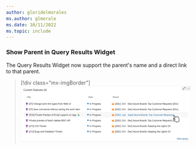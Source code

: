 ```yaml
---
author: gloridelmorales
ms.author: glmorale
ms.date: 10/11/2022
ms.topic: include
---
```


### Show Parent in Query Results Widget

The Query Results Widget now support the parent's name and a direct link to that parent.

> [!div class="mx-imgBorder"]
> ![Create personal access tokens to deploy to the Marketplace](../../media/211-reporting-01.png)